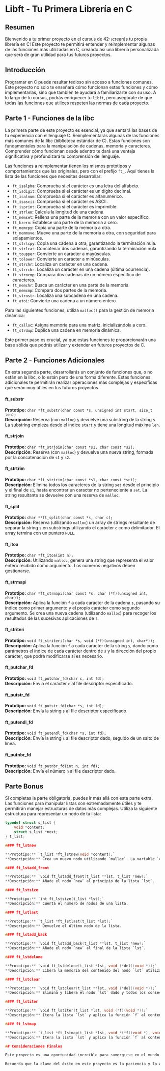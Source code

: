 # Libft - Tu Primera Librería en C

## Resumen

Bienvenido a tu primer proyecto en el cursus de 42: ¡crearás tu propia librería en C! Este proyecto te permitirá entender y reimplementar algunas de las funciones más utilizadas en C, creando así una librería personalizada que será de gran utilidad para tus futuros proyectos.

## Introducción

Programar en C puede resultar tedioso sin acceso a funciones comunes. Este proyecto no solo te enseñará cómo funcionan estas funciones y cómo implementarlas, sino que también te ayudará a familiarizarte con su uso. A lo largo de tu cursus, podrás enriquecer tu `libft`, pero asegúrate de que todas las funciones que utilices respeten las normas de cada proyecto.

## Parte 1 - Funciones de la libc

La primera parte de este proyecto es esencial, ya que sentará las bases de tu experiencia con el lenguaje C. Reimplementarás algunas de las funciones más comunes de la libc (biblioteca estándar de C). Estas funciones son fundamentales para la manipulación de cadenas, memoria y caracteres. Comprender cómo funcionan desde adentro te dará una ventaja significativa y profundizará tu comprensión del lenguaje.

Las funciones a reimplementar tienen los mismos prototipos y comportamientos que las originales, pero con el prefijo `ft_`. Aquí tienes la lista de las funciones que necesitas desarrollar:

- `ft_isalpha`: Comprueba si el carácter es una letra del alfabeto.
- `ft_isdigit`: Comprueba si el carácter es un dígito decimal.
- `ft_isalnum`: Comprueba si el carácter es alfanumérico.
- `ft_isascii`: Comprueba si el carácter es ASCII.
- `ft_isprint`: Comprueba si el carácter es imprimible.
- `ft_strlen`: Calcula la longitud de una cadena.
- `ft_memset`: Rellena una parte de la memoria con un valor específico.
- `ft_bzero`: Establece una parte de la memoria a cero.
- `ft_memcpy`: Copia una parte de la memoria a otra.
- `ft_memmove`: Mueve una parte de la memoria a otra, con seguridad para solapamientos.
- `ft_strlcpy`: Copia una cadena a otra, garantizando la terminación nula.
- `ft_strlcat`: Concatenar dos cadenas, garantizando la terminación nula.
- `ft_toupper`: Convierte un carácter a mayúsculas.
- `ft_tolower`: Convierte un carácter a minúsculas.
- `ft_strchr`: Localiza un carácter en una cadena.
- `ft_strrchr`: Localiza un carácter en una cadena (última ocurrencia).
- `ft_strncmp`: Compara dos cadenas de un número específico de caracteres.
- `ft_memchr`: Busca un carácter en una parte de la memoria.
- `ft_memcmp`: Compara dos partes de la memoria.
- `ft_strnstr`: Localiza una subcadena en una cadena.
- `ft_atoi`: Convierte una cadena a un número entero.

Para las siguientes funciones, utiliza `malloc()` para la gestión de memoria dinámica:

- `ft_calloc`: Asigna memoria para una matriz, inicializándola a cero.
- `ft_strdup`: Duplica una cadena en memoria dinámica.

Este primer paso es crucial, ya que estas funciones te proporcionarán una base sólida que podrás utilizar y extender en futuros proyectos de C.

## Parte 2 - Funciones Adicionales

En esta segunda parte, desarrollarás un conjunto de funciones que, o no están en la libc, o lo están pero de una forma diferente. Estas funciones adicionales te permitirán realizar operaciones más complejas y específicas que serán muy útiles en tus futuros proyectos.

#### ft_substr

**Prototipo:** `char *ft_substr(char const *s, unsigned int start, size_t len);`  
**Descripción:** Reserva (con `malloc`) y devuelve una substring de la string `s`. La substring empieza desde el índice `start` y tiene una longitud máxima `len`.

#### ft_strjoin

**Prototipo:** `char *ft_strjoin(char const *s1, char const *s2);`  
**Descripción:** Reserva (con `malloc`) y devuelve una nueva string, formada por la concatenación de `s1` y `s2`.

#### ft_strtrim

**Prototipo:** `char *ft_strtrim(char const *s1, char const *set);`  
**Descripción:** Elimina todos los caracteres de la string `set` desde el principio y el final de `s1`, hasta encontrar un caracter no perteneciente a `set`. La string resultante se devuelve con una reserva de `malloc`.

#### ft_split

**Prototipo:** `char **ft_split(char const *s, char c);`  
**Descripción:** Reserva (utilizando `malloc`) un array de strings resultante de separar la string `s` en substrings utilizando el carácter `c` como delimitador. El array termina con un puntero `NULL`.

#### ft_itoa

**Prototipo:** `char *ft_itoa(int n);`  
**Descripción:** Utilizando `malloc`, genera una string que representa el valor entero recibido como argumento. Los números negativos deben gestionarse.

#### ft_strmapi

**Prototipo:** `char *ft_strmapi(char const *s, char (*f)(unsigned int, char));`  
**Descripción:** Aplica la función `f` a cada carácter de la cadena `s`, pasando su índice como primer argumento y el propio carácter como segundo argumento. Se crea una nueva cadena (utilizando `malloc`) para recoger los resultados de las sucesivas aplicaciones de `f`.

#### ft_striteri

**Prototipo:** `void ft_striteri(char *s, void (*f)(unsigned int, char*));`  
**Descripción:** Aplica la función `f` a cada carácter de la string `s`, dando como parámetros el índice de cada carácter dentro de `s` y la dirección del propio carácter, que podrá modificarse si es necesario.

#### ft_putchar_fd

**Prototipo:** `void ft_putchar_fd(char c, int fd);`  
**Descripción:** Envía el carácter `c` al file descriptor especificado.

#### ft_putstr_fd

**Prototipo:** `void ft_putstr_fd(char *s, int fd);`  
**Descripción:** Envía la string `s` al file descriptor especificado.

#### ft_putendl_fd

**Prototipo:** `void ft_putendl_fd(char *s, int fd);`  
**Descripción:** Envía la string `s` al file descriptor dado, seguido de un salto de línea.

#### ft_putnbr_fd

**Prototipo:** `void ft_putnbr_fd(int n, int fd);`  
**Descripción:** Envía el número `n` al file descriptor dado.

## Parte Bonus

Si completas la parte obligatoria, puedes ir más allá con esta parte extra. Las funciones para manipular listas son extremadamente útiles y te permitirán manejar estructuras de datos más complejas. Utiliza la siguiente estructura para representar un nodo de tu lista:

```c
typedef struct s_list {
    void *content;
    struct s_list *next;
} t_list;

#### ft_lstnew

**Prototipo:** `t_list *ft_lstnew(void *content);`  
**Descripción:** Crea un nuevo nodo utilizando `malloc`. La variable `content` se inicializa con el contenido del parámetro `content`. La variable `next` se inicializa con `NULL`.

#### ft_lstadd_front

**Prototipo:** `void ft_lstadd_front(t_list **lst, t_list *new);`  
**Descripción:** Añade el nodo `new` al principio de la lista `lst`.

#### ft_lstsize

**Prototipo:** `int ft_lstsize(t_list *lst);`  
**Descripción:** Cuenta el número de nodos de una lista.

#### ft_lstlast

**Prototipo:** `t_list *ft_lstlast(t_list *lst);`  
**Descripción:** Devuelve el último nodo de la lista.

#### ft_lstadd_back

**Prototipo:** `void ft_lstadd_back(t_list **lst, t_list *new);`  
**Descripción:** Añade el nodo `new` al final de la lista `lst`.

#### ft_lstdelone

**Prototipo:** `void ft_lstdelone(t_list *lst, void (*del)(void *));`  
**Descripción:** Libera la memoria del contenido del nodo `lst` utilizando la función `del`, además de liberar el nodo. La memoria de `next` no debe liberarse.

#### ft_lstclear

**Prototipo:** `void ft_lstclear(t_list **lst, void (*del)(void *));`  
**Descripción:** Elimina y libera el nodo `lst` dado y todos los consecutivos de ese nodo, utilizando la función `del` y `free`. Al final, el puntero a la lista debe ser `NULL`.

#### ft_lstiter

**Prototipo:** `void ft_lstiter(t_list *lst, void (*f)(void *));`  
**Descripción:** Itera la lista `lst` y aplica la función `f` al contenido de cada nodo.

#### ft_lstmap

**Prototipo:** `t_list *ft_lstmap(t_list *lst, void *(*f)(void *), void (*del)(void *));`  
**Descripción:** Itera la lista `lst` y aplica la función `f` al contenido de cada nodo. Crea una lista resultante de la aplicación correcta y sucesiva de la función `f` sobre cada nodo. La función `del` se utiliza para eliminar el contenido de un nodo, si es necesario.

## Consideraciones Finales

Este proyecto es una oportunidad increíble para sumergirse en el mundo de la programación en C. La construcción de tu propia librería te dará una comprensión profunda de cómo funcionan las funciones básicas y cómo puedes utilizarlas y adaptarlas para satisfacer tus necesidades.

Recuerda que la clave del éxito en este proyecto es la paciencia y la atención al detalle. Al reimplementar estas funciones, desarrollarás habilidades que te serán valiosas en todos tus futuros proyectos de programación. ¡Buena suerte y disfruta del proceso de aprendizaje!
